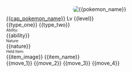 <div class="trainer-pokemon-card">
  <div style="display: grid; row-gap: 0.5rem">
    <img src="../../img/pokemon/{{pokemon_name}}.png" alt={{pokemon_name}} style="border-radius: 10px; background-color: #fff; justify-self: center;"/>
    <div class="trainer-pokemon-name-level-container">
      <a href="/route-testing/pokemon/{{page_title}}">{{cap_pokemon_name}}</a>
      Lv {{level}}
    </div>
  </div>
  <div class="trainer-pokemon-attributes">
    <div>
      {{type_one}}
      {{type_two}}
    </div>
    <div>
      <p style="margin: 0px; font-size: 10px;">Ability:</p>
      {{ability}}
    </div>
    <div>
      <p style="margin: 0px; font-size: 10px;">Nature:</p>
      {{nature}}
    </div>
    <div>
      <p style="margin: 0px; font-size: 10px;">Held Item:</p>
      <div style="display: flex; align-items: center">
        {{item_image}}
        {{item_name}}
      </div>
    </div>
  </div>
  <div class="trainer-pokemon-moveset">
    {{move_1}}
    {{move_2}}
    {{move_3}}
    {{move_4}}
  </div>
</div>

